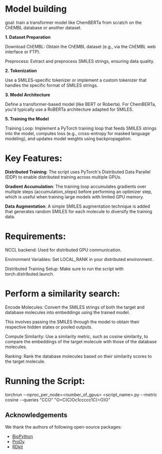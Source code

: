 # Model building

goal: train a transformer model like ChemBERTa from scratch on the ChEMBL database or another dataset.

**1. Dataset Preparation**
   
Download ChEMBL: Obtain the ChEMBL dataset (e.g., via the ChEMBL web interface or FTP).

Preprocess: Extract and preprocess SMILES strings, ensuring data quality.

**2. Tokenization**

Use a SMILES-specific tokenizer or implement a custom tokenizer that handles the specific format of SMILES strings.

**3. Model Architecture**

Define a transformer-based model (like BERT or Roberta). For ChemBERTa, you'd typically use a RoBERTa architecture adapted for SMILES.

**5. Training the Model**

Training Loop: Implement a PyTorch training loop that feeds SMILES strings into the model, computes loss (e.g., cross-entropy for masked language modeling), and updates model weights using backpropagation.

# Key Features:

**Distributed Training**: The script uses PyTorch's Distributed Data Parallel (DDP) to enable distributed training across multiple GPUs.

**Gradient Accumulation**: The training loop accumulates gradients over multiple steps (accumulation_steps) before performing an optimizer step, which is useful when training large models with limited GPU memory.

**Data Augmentation**: A simple SMILES augmentation technique is added that generates random SMILES for each molecule to diversify the training data.

# Requirements:
NCCL backend: Used for distributed GPU communication.

Environment Variables: Set LOCAL_RANK in your distributed environment.

Distributed Training Setup: Make sure to run the script with torch.distributed.launch.

# Perform a similarity search:

Encode Molecules: Convert the SMILES strings of both the target and database molecules into embeddings using the trained model.

This involves passing the SMILES through the model to obtain their respective hidden states or pooled outputs.

Compute Similarity: Use a similarity metric, such as cosine similarity, to compare the embeddings of the target molecule with those of the database molecules.

Ranking: Rank the database molecules based on their similarity scores to the target molecule.

# Running the Script:

torchrun --nproc_per_node=<number_of_gpus> <script_name>.py --metric cosine --queries "CCO" "O=C(C)Oc1ccccc1C(=O)O"

## Acknowledgements
We thank the authors of following open-source packages:
- [BioPython](https://biopython.org/)
- [ProDy](http://prody.csb.pitt.edu/)
- [RDkit](https://www.rdkit.org/)
